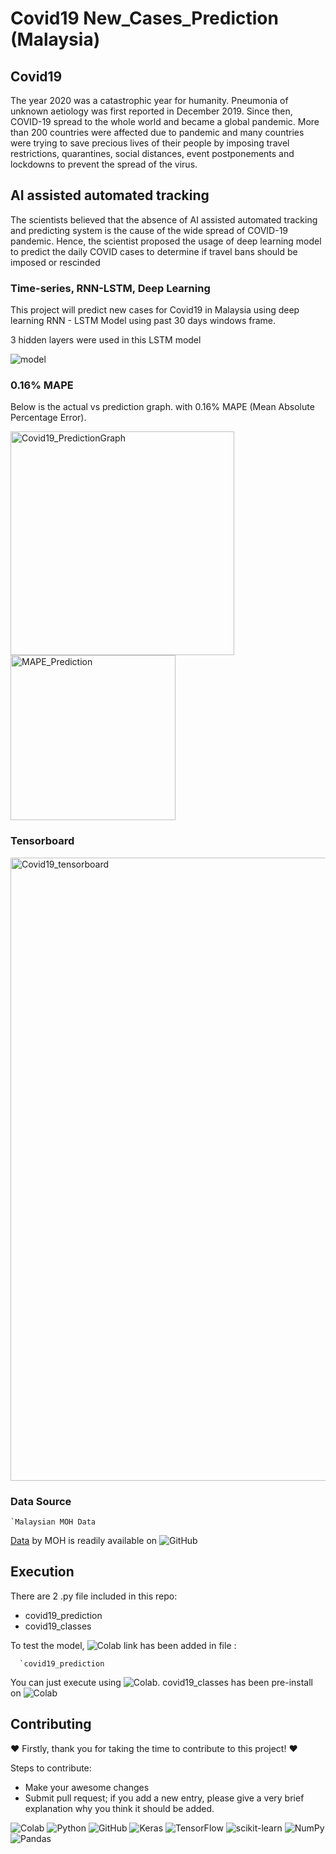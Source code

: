 # Covid19 New_Cases_Prediction (Malaysia)

## Covid19

The year 2020 was a catastrophic year for humanity. Pneumonia of unknown aetiology was first reported in December 2019. Since then, COVID-19 spread to the whole world and became a global pandemic. More than 200 countries were affected due to pandemic and many countries were trying to save precious lives of their people by imposing travel restrictions, quarantines, social distances, event postponements and lockdowns to prevent the spread of the virus.
 
 ## AI assisted automated tracking

The scientists believed that the absence of AI assisted automated tracking and predicting system is the cause of the wide spread of COVID-19 pandemic. Hence, the scientist proposed the usage of deep learning model to predict the daily COVID cases to determine if travel bans should be imposed or rescinded

### Time-series, RNN-LSTM, Deep Learning
This project will predict new cases for Covid19 in Malaysia using deep learning RNN - LSTM Model using past 30 days windows frame. 

3 hidden layers were used in this LSTM model

![model](https://user-images.githubusercontent.com/106498393/181194159-900beb59-6d99-4849-9316-a02cf02e98fb.png)

### 0.16% MAPE

Below is the actual vs prediction graph. with 0.16% MAPE (Mean Absolute Percentage Error).


<img width="358" alt="Covid19_PredictionGraph" src="https://user-images.githubusercontent.com/106498393/181194191-21a4a1a8-bd98-48f8-8f37-5549be39935f.png">


<img width="264" alt="MAPE_Prediction" src="https://user-images.githubusercontent.com/106498393/181194270-162a1f58-fe9b-452c-bc34-8d20d9add5b7.png">


### Tensorboard


<img width="997" alt="Covid19_tensorboard" src="https://user-images.githubusercontent.com/106498393/181194199-55739fe7-799e-466b-81b8-d78d791720bc.png">

### Data Source

    `Malaysian MOH Data
[Data](https://github.com/MoH-Malaysia/covid19-public) by MOH is readily available on ![GitHub](https://img.shields.io/badge/github-%23121011.svg?style=for-the-badge&logo=github&logoColor=white)


## Execution
There are 2 .py file included in this repo:
* covid19_prediction
* covid19_classes

To test the model, ![Colab](https://img.shields.io/badge/Colab-F9AB00?style=for-the-badge&logo=googlecolab&color=525252) link has been added in file : 
      
      `covid19_prediction

You can just execute using ![Colab](https://img.shields.io/badge/Colab-F9AB00?style=for-the-badge&logo=googlecolab&color=525252). covid19_classes has been pre-install on ![Colab](https://img.shields.io/badge/Colab-F9AB00?style=for-the-badge&logo=googlecolab&color=525252)

## Contributing

:heart: Firstly, thank you for taking the time to contribute to this project! :heart:

Steps to contribute:
* Make your awesome changes
* Submit pull request; if you add a new entry, please give a very brief explanation why you think it should be added.

![Colab](https://img.shields.io/badge/Colab-F9AB00?style=for-the-badge&logo=googlecolab&color=525252)
![Python](https://img.shields.io/badge/python-3670A0?style=for-the-badge&logo=python&logoColor=ffdd54)
![GitHub](https://img.shields.io/badge/github-%23121011.svg?style=for-the-badge&logo=github&logoColor=white)
![Keras](https://img.shields.io/badge/Keras-%23D00000.svg?style=for-the-badge&logo=Keras&logoColor=white)
![TensorFlow](https://img.shields.io/badge/TensorFlow-%23FF6F00.svg?style=for-the-badge&logo=TensorFlow&logoColor=white)
![scikit-learn](https://img.shields.io/badge/scikit--learn-%23F7931E.svg?style=for-the-badge&logo=scikit-learn&logoColor=white)
![NumPy](https://img.shields.io/badge/numpy-%23013243.svg?style=for-the-badge&logo=numpy&logoColor=white)
![Pandas](https://img.shields.io/badge/pandas-%23150458.svg?style=for-the-badge&logo=pandas&logoColor=white)

